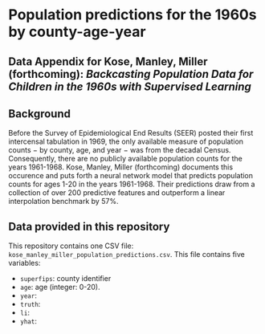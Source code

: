 # Population predictions for the 1960s by county-age-year

**Data Appendix for Kose, Manley, Miller (forthcoming):** _Backcasting Population Data for Children in the 1960s with Supervised Learning_
---

## Background
Before the Survey of Epidemiological End Results (SEER) posted their first intercensal tabulation in 1969, the only available measure of population counts $-$ by county, age, and year $-$ was from the decadal Census. Consequently, there are no publicly available population counts for the years 1961-1968. Kose, Manley, Miller (forthcoming) documents this occurence and puts forth a neural network model that predicts population counts for ages 1-20 in the years 1961-1968. Their predictions draw from a collection of over 200 predictive features and outperform a linear interpolation benchmark by 57\%. 

## Data provided in this repository
This repository contains one CSV file: `kose_manley_miller_population_predictions.csv`. This file contains five variables: 
- `superfips`: county identifier
- `age`: age (integer: 0-20).
- `year`:
- `truth`:
- `li`:
- `yhat`:
